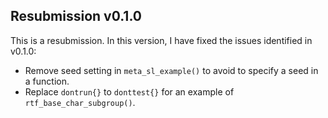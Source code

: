## Resubmission v0.1.0

This is a resubmission. In this version, I have fixed the issues identified in v0.1.0:

-   Remove seed setting in `meta_sl_example()` to avoid to specify a seed in a function.
-   Replace `dontrun{}` to `donttest{}` for an example of `rtf_base_char_subgroup()`.
